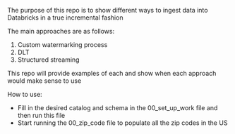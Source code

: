 The purpose of this repo is to show different ways to ingest data into Databricks in a true incremental fashion

The main approaches are as follows:

1. Custom watermarking process
2. DLT 
3. Structured streaming 

This repo will provide examples of each and show when each approach would make sense to use

How to use: 
- Fill in the desired catalog and schema in the 00_set_up_work file and then run this file
- Start running the 00_zip_code file to populate all the zip codes in the US 